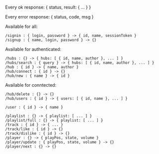 ﻿Every ok response: { status, result: { ... } }

Every error response: { status, code, msg }

Available for all:
```
/signin : { login, password } -> { id, name, sessionToken }
/signup : { name, login, password } -> {}
```

Available for authenticated:
```
/hubs : {} -> { hubs: [ { id, name, author }, ... ] }
/hubs/search : { query } -> { hubs: [ { id, name, author }, ... ] }
/hub : { id } -> { name, author }
/hub/connect : { id } -> {}
/hub/new : { name } -> { id }
```

Available for conntected:
```
/hub/delete : {} -> {}
/hub/users : { id } -> { users: [ { id, name }, ... ] }

/user : { id } -> { name }

/playlist : {} -> { playlist: [ ... ] }
/playlist/full : {} -> { playlist: [ ... ] }
/track : { id } -> { ... }
/track/like : { id } -> {}
/track/dislike : { id } -> {}
/player : {} -> { playPos, state, volume }
/player/update : { playPos, state, volume } -> {}
/player/next : {} -> {}
```
